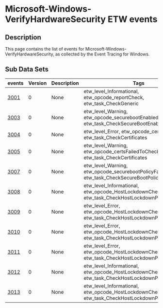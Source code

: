 # Microsoft-Windows-VerifyHardwareSecurity ETW events

## Description
This page contains the list of events for Microsoft-Windows-VerifyHardwareSecurity, as collected by the Event Tracing for Windows.

## Sub Data Sets
|events|Version|Description|Tags|
|---|---|---|---|
|[3001](events/event-3001.md)|0|None|etw_level_Informational, etw_opcode_reportCheck, etw_task_CheckGeneric|
|[3003](events/event-3003.md)|0|None|etw_level_Warning, etw_opcode_securebootEnabledFailedToCheck, etw_task_CheckSecureBootEnabled|
|[3004](events/event-3004.md)|0|None|etw_level_Error, etw_opcode_certsFailedCheck, etw_task_CheckCertificates|
|[3005](events/event-3005.md)|0|None|etw_level_Warning, etw_opcode_certsFailedToCheck, etw_task_CheckCertificates|
|[3007](events/event-3007.md)|0|None|etw_level_Warning, etw_opcode_securebootPolicyFailedToCheck, etw_task_CheckSecureBootPolicy|
|[3008](events/event-3008.md)|0|None|etw_level_Informational, etw_opcode_HostLockdownCheck, etw_task_CheckHostLockdownPolicy|
|[3009](events/event-3009.md)|0|None|etw_level_Error, etw_opcode_HostLockdownCheck, etw_task_CheckHostLockdownPolicy|
|[3010](events/event-3010.md)|0|None|etw_level_Error, etw_opcode_HostLockdownCheck, etw_task_CheckHostLockdownPolicy|
|[3011](events/event-3011.md)|0|None|etw_level_Error, etw_opcode_HostLockdownCheck, etw_task_CheckHostLockdownPolicy|
|[3012](events/event-3012.md)|0|None|etw_level_Informational, etw_opcode_HostLockdownCheck, etw_task_CheckHostLockdownPolicy|
|[3013](events/event-3013.md)|0|None|etw_level_Informational, etw_opcode_HostLockdownCheck, etw_task_CheckHostLockdownPolicy|
